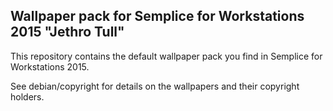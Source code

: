 Wallpaper pack for Semplice for Workstations 2015 "Jethro Tull"
---------------------------------------------------------------

This repository contains the default wallpaper pack
you find in Semplice for Workstations 2015.

See debian/copyright for details on the wallpapers and
their copyright holders.
